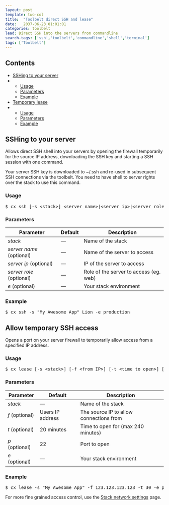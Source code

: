 ```yaml
---
layout: post
template: two-col
title:  "Toolbelt direct SSH and lease"
date:   2037-06-23 01:01:01
categories: toolbelt
lead: Direct SSH into the servers from commandline
search-tags: ['ssh','toolbelt','commandline','shell','terminal']
tags: ['Toolbelt']
---
```


<h2>Contents</h2>
<ul class="page-toc">
<li><a href="#ssh">SSHing to your server</a></li>
    <li>
        <ul>
            <li><a href="#usage1">Usage</a></li>
            <li><a href="#params">Parameters</a></li>            
            <li><a href="#example">Example</a></li>
        </ul>
    </li>
<li><a href="#temp">Temporary lease</a></li>
    <li>
        <ul>
            <li><a href="#usage2">Usage</a></li>
            <li><a href="#params2">Parameters</a></li>            
            <li><a href="#example2">Example</a></li>
        </ul>
    </li>    
</ul>

<h2 id="ssh">SSHing to your server</h2>
Allows direct SSH shell into your servers by opening the firewall temporarily for the source IP address, downloading the SSH key and starting a SSH session with one command. 

Your server SSH key is downloaded to ~/.ssh and re-used in subsequent SSH connections via the toolbelt. You need to have shell to server rights over the stack to use this command.

<h3 id="usage1">Usage</h3>

<pre class="prettyprint">
$ cx ssh [-s &lt;stack&gt;] &lt;server name&gt;|&lt;server ip&gt;|&lt;server role&gt;
</pre>

<h3 id="params">Parameters</h3>

<table class='table table-bordered table-striped table-small'>
    <thead>
        <tr>
            <th align="center">Parameter</th>
            <th align="center">Default</th>
            <th align="center">Description</th>
        </tr>
    </thead>
    <tbody>
        <tr>
            <td><i>stack</i></td>
            <td>&mdash;</td>
            <td>Name of the stack</td>
        </tr>
        <tr>
            <td><i>server name</i> (optional)</td>
            <td>&mdash;</td>
            <td>Name of the server to access</td>
        </tr>
        <tr>
            <td><i>server ip</i> (optional)</td>
            <td>&mdash;</td>
            <td>IP of the server to access</td>
        </tr>
        <tr>
            <td><i>server role</i> (optional)</td>
            <td>&mdash;</td>
            <td>Role of the server to access (eg. web)</td>
        </tr>
       <tr>
            <td><i>e</i> (optional)</td>
            <td>&mdash;</td>
            <td>Your stack environment</td>
        </tr>
    </tbody>
</table>

<h3 id="example">Example</h3>

<pre class="prettyprint">
$ cx ssh -s "My Awesome App" Lion -e production
</pre>

<h2 id="temp">Allow temporary SSH access</h2>
Opens a port on your server firewall to temporarily allow access from a specified IP address.

<h3 id="usage2">Usage</h3>

<pre class="prettyprint">
$ cx lease [-s &lt;stack&gt;] [-f &lt;from IP&gt;] [-t &lt;time to open&gt;] [-p &lt;port&gt;]
</pre>

<h3 id="params2">Parameters</h3>
<table class='table table-bordered table-striped table-small'>
    <thead>
        <tr>
            <th align="center">Parameter</th>
            <th align="center">Default</th>
            <th align="center">Description</th>
        </tr>
    </thead>
    <tbody>
        <tr>
            <td><i>stack</i></td>
            <td>&mdash;</td>
            <td>Name of the stack</td>
        </tr>
        <tr>
            <td><i>f</i> (optional)</td>
            <td>Users IP address</td>
            <td>The source IP to allow connections from</td>
        </tr>
        <tr>
            <td><i>t</i> (optional)</td>
            <td>20 minutes</td>
            <td>Time to open for (max 240 minutes)</td>
        </tr>
        <tr>
            <td><i>p</i> (optional)</td>
            <td>22</td>
            <td>Port to open</td>
        </tr>
        <tr>
            <td><i>e</i> (optional)</td>
            <td>&mdash;</td>
            <td>Your stack environment</td>
        </tr>
    </tbody>
</table>

<h3 id="example2">Example</h3>

<pre class="prettyprint">
$ cx lease -s "My Awesome App" -f 123.123.123.123 -t 30 -e production
</pre>

For more fine grained access control, use the [Stack network settings](/managing-your-stack/stack-network-settings) page.
